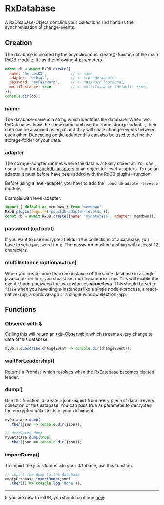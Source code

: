 # RxDatabase

A RxDatabase-Object contains your collections and handles the synchronisation of change-events.

## Creation

The database is created by the asynchronous .create()-function of the main RxDB-module. It has the following 4 parameters.

```javascript
const db = await RxDB.create({
  name: 'heroesDB',           // <- name
  adapter: 'websql',          // <- storage-adapter
  password: 'myPassword',     // <- password (optional)
  multiInstance: true         // <- multiInstance (default: true)
});
console.dir(db);
```

### name

The database-name is a string which identifies the database. When two RxDatabases have the same name and use the same storage-adapter, their data can be assumed as equal and they will share change-events between each other.
Depending on the adapter this can also be used to define the storage-folder of your data.


### adapter

The storage-adapter defines where the data is actually stored at. You can use a string for [pouchdb-adapters](https://pouchdb.com/adapters.html) or an object for level-adapters. To use an adapter it must before have been added with the RxDB.plugin()-function.

Before using a level-adapter, you have to add the ``` pouchdb-adapter-leveldb``` module.

Example with level-adapter:

```javascript
import { default as memdown } from 'memdown';
RxDB.plugin(require('pouchdb-adapter-leveldb'));
const db = await RxDB.create({name: 'mydatabase', adapter: memdown});
```

### password (optional)
If you want to use encrypted fields in the collections of a database, you have to set a password for it. The password must be a string with at least 12 characters.

### multiInstance (optional=true)
When you create more than one instance of the same database in a single javascript-runtime, you should set multiInstance to ```true```. This will enable the event-sharing between the two instances **serverless**. This should be set to `false` when you have single-instances like a single nodejs-process, a react-native-app, a cordova-app or a single-window electron-app.


## Functions

### Observe with $
Calling this will return an [rxjs-Observable](http://reactivex.io/rxjs/manual/overview.html#observable) which streams every change to data of this database.

```js
myDb.$.subscribe(changeEvent => console.dir(changeEvent));
```

### waitForLeadership()
Returns a Promise which resolves when the RxDatabase becomes [elected leader](./LeaderElection.md).

### dump()
Use this function to create a json-export from every piece of data in every collection of this database. You can pass true as parameter to decrypted the encrypted data-fields of your document.
```js
myDatabase.dump()
  .then(json => console.dir(json));

// decrypted dump
myDatabase.dump(true)
  .then(json => console.dir(json));
```

### importDump()
To import the json-dumps into your database, use this function.

```js
// import the dump to the database
emptyDatabase.importDump(json)
  .then(() => console.log('done'));
```


-----------
If you are new to RxDB, you should continue [here](./RxSchema.md)
